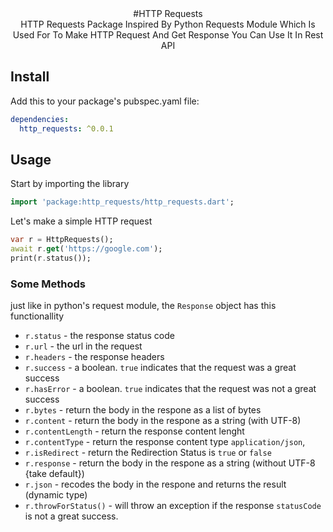 <center>#HTTP Requests</center>
<center>HTTP Requests Package Inspired By Python Requests Module Which Is Used For To Make HTTP Request And Get Response You Can Use It In Rest API</center>

## Install

Add this to your package's pubspec.yaml file:

```yaml
dependencies:
  http_requests: ^0.0.1
```

## Usage
Start by importing the library
```dart
import 'package:http_requests/http_requests.dart';
```

Let's make a simple HTTP request

```dart
var r = HttpRequests();
await r.get('https://google.com');
print(r.status());
```


### Some Methods
just like in python's request module, the `Response` object has this functionallity

- `r.status` - the response status code
- `r.url` - the url in the request 
- `r.headers` - the response headers 
- `r.success` - a boolean. `true` indicates that the request was a great success 
- `r.hasError` - a boolean. `true` indicates that the request was not a great success 
- `r.bytes` - return the body in the respone as a list of bytes 
- `r.content` - return the body in the respone as a string (with UTF-8)
- `r.contentLength` - return the response content lenght
- `r.contentType` - return the response content type `application/json`, 
- `r.isRedirect` - return the Redirection Status is `true` or `false`
- `r.response` - return the body in the respone as a string (without UTF-8 {take default})
- `r.json` - recodes the body in the respone and returns the result (dynamic type)
- `r.throwForStatus()` - will throw an exception if the response `statusCode` is not a great success.
